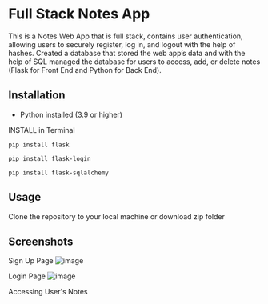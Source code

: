 # Full Stack Notes App
This is a Notes Web App that is full stack, contains user authentication, allowing users to securely register, log in, and logout with the help of hashes. Created a database that stored the web app’s data and with the help of SQL managed the database for users to access, add, or delete notes (Flask for Front End and Python for Back End).

## Installation
- Python installed (3.9 or higher)

INSTALL in Terminal
```
pip install flask

pip install flask-login

pip install flask-sqlalchemy
```

## Usage
Clone the repository to your local machine or download zip folder

## Screenshots
Sign Up Page
![image](https://github.com/ahmadbasyouni10/Notes-Website-Python-Databases/assets/120362910/29ceeae7-7e4b-4aa3-8936-3e6559aa1548)

Login Page
![image](https://github.com/ahmadbasyouni10/Notes-Website-Python-Databases/assets/120362910/433c8558-8eac-44f7-afec-7e61085ec08a)

Accessing User's Notes












